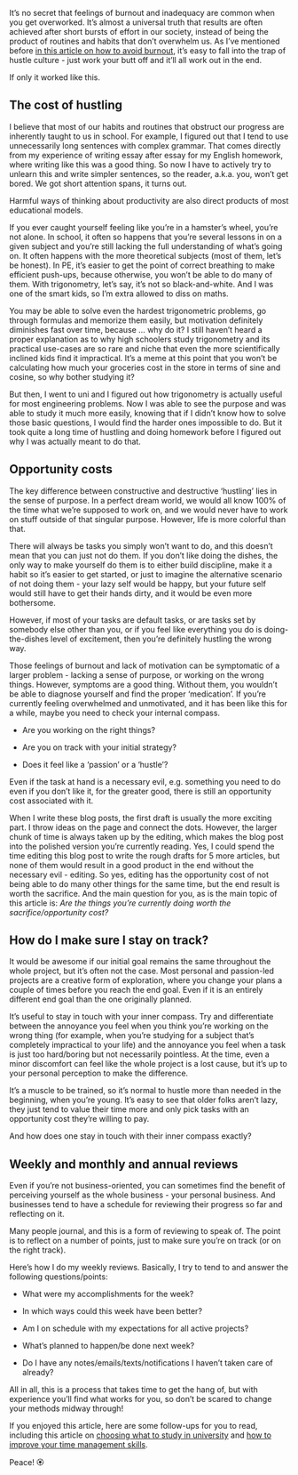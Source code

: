It’s no secret that feelings of burnout and inadequacy are common when you get overworked. It’s almost a universal truth that results are often achieved after short bursts of effort in our society, instead of being the product of routines and habits that don’t overwhelm us. As I’ve mentioned before [in this article on how to avoid burnout](../the-inhale-exhale-technique), it’s easy to fall into the trap of hustle culture - just work your butt off and it’ll all work out in the end.

If only it worked like this.

## The cost of hustling

I believe that most of our habits and routines that obstruct our progress are inherently taught to us in school. For example, I figured out that I tend to use unnecessarily long sentences with complex grammar. That comes directly from my experience of writing essay after essay for my English homework, where writing like this was a good thing. So now I have to actively try to unlearn this and write simpler sentences, so the reader, a.k.a. you, won’t get bored. We got short attention spans, it turns out.

Harmful ways of thinking about productivity are also direct products of most educational models.

If you ever caught yourself feeling like you’re in a hamster’s wheel, you’re not alone. In school, it often so happens that you’re several lessons in on a given subject and you’re still lacking the full understanding of what’s going on. It often happens with the more theoretical subjects (most of them, let’s be honest). In PE, it’s easier to get the point of correct breathing to make efficient push-ups, because otherwise, you won’t be able to do many of them. With trigonometry, let’s say, it’s not so black-and-white. And I was one of the smart kids, so I’m extra allowed to diss on maths.

You may be able to solve even the hardest trigonometric problems, go through formulas and memorize them easily, but motivation definitely diminishes fast over time, because … why do it? I still haven’t heard a proper explanation as to why high schoolers study trigonometry and its practical use-cases are so rare and niche that even the more scientifically inclined kids find it impractical. It’s a meme at this point that you won’t be calculating how much your groceries cost in the store in terms of sine and cosine, so why bother studying it? 
 
But then, I went to uni and I figured out how trigonometry is actually useful for most engineering problems. Now I was able to see the purpose and was able to study it much more easily, knowing that if I didn’t know how to solve those basic questions, I would find the harder ones impossible to do. But it took quite a long time of hustling and doing homework before I figured out why I was actually meant to do that.

## Opportunity costs

The key difference between constructive and destructive ‘hustling’ lies in the sense of purpose. In a perfect dream world, we would all know 100% of the time what we’re supposed to work on, and we would never have to work on stuff outside of that singular purpose. However, life is more colorful than that.

There will always be tasks you simply won’t want to do, and this doesn’t mean that you can just not do them. If you don’t like doing the dishes, the only way to make yourself do them is to either build discipline, make it a habit so it’s easier to get started, or just to imagine the alternative scenario of not doing them - your lazy self would be happy, but your future self would still have to get their hands dirty, and it would be even more bothersome.

However, if most of your tasks are default tasks, or are tasks set by somebody else other than you, or if you feel like everything you do is doing-the-dishes level of excitement, then you’re definitely hustling the wrong way.

Those feelings of burnout and lack of motivation can be symptomatic of a larger problem - lacking a sense of purpose, or working on the wrong things. However, symptoms are a good thing. Without them, you wouldn’t be able to diagnose yourself and find the proper ‘medication’. If you’re currently feeling overwhelmed and unmotivated, and it has been like this for a while, maybe you need to check your internal compass. 

- Are you working on the right things?

- Are you on track with your initial strategy?

- Does it feel like a ‘passion’ or a ‘hustle’?

Even if the task at hand is a necessary evil, e.g. something you need to do even if you don’t like it, for the greater good, there is still an opportunity cost associated with it.

When I write these blog posts, the first draft is usually the more exciting part. I throw ideas on the page and connect the dots. However, the larger chunk of time is always taken up by the editing, which makes the blog post into the polished version you’re currently reading. Yes, I could spend the time editing this blog post to write the rough drafts for 5 more articles, but none of them would result in a good product in the end without the necessary evil - editing. So yes, editing has the opportunity cost of not being able to do many other things for the same time, but the end result is worth the sacrifice. And the main question for you, as is the main topic of this article is: *Are the things you’re currently doing worth the sacrifice/opportunity cost?*

## How do I make sure I stay on track?

It would be awesome if our initial goal remains the same throughout the whole project, but it’s often not the case. Most personal and passion-led projects are a creative form of exploration, where you change your plans a couple of times before you reach the end goal. Even if it is an entirely different end goal than the one originally planned. 

It’s useful to stay in touch with your inner compass. Try and differentiate between the annoyance you feel when you think you’re working on the wrong thing (for example, when you’re studying for a subject that’s completely impractical to your life) and the annoyance you feel when a task is just too hard/boring but not necessarily pointless. At the time, even a minor discomfort can feel like the whole project is a lost cause, but it’s up to your personal perception to make the difference.
 
It’s a muscle to be trained, so it’s normal to hustle more than needed in the beginning, when you’re young. It’s easy to see that older folks aren’t lazy, they just tend to value their time more and only pick tasks with an opportunity cost they’re willing to pay.

And how does one stay in touch with their inner compass exactly?

## Weekly and monthly and annual reviews

Even if you’re not business-oriented, you can sometimes find the benefit of perceiving yourself as the whole business - your personal business. And businesses tend to have a schedule for reviewing their progress so far and reflecting on it.

Many people journal, and this is a form of reviewing to speak of. The point is to reflect on a number of points, just to make sure you’re on track (or on the right track).

Here’s how I do my weekly reviews. Basically, I try to tend to and answer the following questions/points:

- What were my accomplishments for the week?

- In which ways could this week have been better?

- Am I on schedule with my expectations for all active projects?

- What’s planned to happen/be done next week?

- Do I have any notes/emails/texts/notifications I haven’t taken care of already?

All in all, this is a process that takes time to get the hang of, but with experience you’ll find what works for you, so don’t be scared to change your methods midway through!

If you enjoyed this article, here are some follow-ups for you to read, including this article on [choosing what to study in university](../choosing-what-to-study) and [how to improve your time management skills](../how-to-improve-your-time-management-skills).

Peace! 🏵